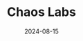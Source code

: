 ---  
layout: startup_page  
title: "Chaos Labs"  
id: "chaoslabs.xyz"  
permalink: "/chaoslabschaoslabs.xyz08152024/"  
website: "https://chaoslabs.xyz/"  
funding_round: "Series A"  
funding_amount: "$55M"  
investors: "Haun Ventures, F-Prime Capital, Slow Ventures, Spartan Capital, Lightspeed Venture Partners, Galaxy Ventures, Wintermute Ventures, PayPal Ventures, General Catalyst, Bessemer Venture Partners, Coinbase Ventures, Kevin Weil (OpenAI CPO, Scribble Ventures), Michael Shaulov (Fireblocks CEO), Anatoly Yakovenko (Solana CEO), Francesco Agosti (Phantom CTO), Anton Katz (Talos CEO)"  
about: "Chaos Labs is an industry leader in onchain risk management, providing a platform with enhanced observability tooling, innovative risk oracles, and real-time parameter recommendations for crypto protocols. Their platform secures, monitors, and helps grow decentralized applications, improving economic security and capital efficiency while achieving performance parity with centralized counterparts. They aim to empower DeFi applications with contextualized data for better risk management."  
markets: "Fintech, Blockchain, DeFi, Software Development, Risk Management, Software, Web Development"  
hq: "New York, New York, United States"  
founded_year: "2021"  
linkedin: "https://www.linkedin.com/company/chaos-labs-xyz"  
twitter: "https://twitter.com/chaos_labs"  
instagram: ""  
facebook: ""  
crunchbase: "https://www.crunchbase.com/organization/chaos-labs"  
pitchbook: "https://pitchbook.com/profiles/company/493120-90"  

date_display: "15-Aug-2024"  
date: "2024-08-15"

# SEO Optimization  
meta_title: "Chaos Labs - Series A Funding ($55M)"  
meta_description: "Chaos Labs, Chaos Labs is an industry leader in onchain risk management, providing a platform with enhanced observability tooling, innovative risk oracles, and re..."  
meta_keywords: "Chaos Labs, Fintech, Blockchain, DeFi, Software Development, Risk Management, Software, Web Development, Series A funding"  
canonical_url: "https://startup.projectstartups.com/chaoslabschaoslabs.xyz08152024/"  
---